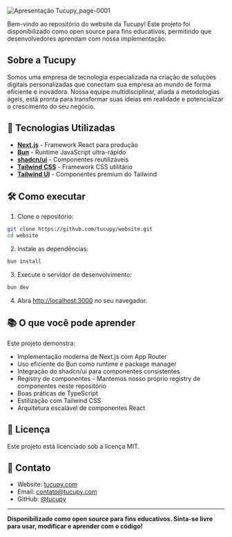 ![Apresentação Tucupy_page-0001](https://github.com/user-attachments/assets/4fedf53a-859c-47df-8cfe-3a44d1380f8e)

Bem-vindo ao repositório do website da Tucupy! Este projeto foi disponibilizado como open source para fins educativos, permitindo que desenvolvedores aprendam com nossa implementação.

## Sobre a Tucupy

Somos uma empresa de tecnologia especializada na criação de soluções digitais personalizadas que conectam sua empresa ao mundo de forma eficiente e inovadora. Nossa equipe multidisciplinar, aliada a metodologias ágeis, está pronta para transformar suas ideias em realidade e potencializar o crescimento do seu negócio.

## 🚀 Tecnologias Utilizadas

- **[Next.js](https://nextjs.org/)** - Framework React para produção
- **[Bun](https://bun.sh/)** - Runtime JavaScript ultra-rápido
- **[shadcn/ui](https://ui.shadcn.com/)** - Componentes reutilizáveis
- **[Tailwind CSS](https://tailwindcss.com/)** - Framework CSS utilitário
- **[Tailwind UI](https://tailwindui.com/)** - Componentes premium do Tailwind

## 🛠️ Como executar

1. Clone o repositório:
```bash
git clone https://github.com/tucupy/website.git
cd website
```

2. Instale as dependências:
```bash
bun install
```

3. Execute o servidor de desenvolvimento:
```bash
bun dev
```

4. Abra [http://localhost:3000](http://localhost:3000) no seu navegador.

## 📚 O que você pode aprender

Este projeto demonstra:

- Implementação moderna de Next.js com App Router
- Uso eficiente do Bun como runtime e package manager
- Integração do shadcn/ui para componentes consistentes
- Registry de componentes - Mantemos nosso próprio registry de componentes neste repositório
- Boas práticas de TypeScript
- Estilização com Tailwind CSS
- Arquitetura escalável de componentes React

## 📝 Licença

Este projeto está licenciado sob a licença MIT.

## 📧 Contato

- Website: [tucupy.com](https://tucupy.com)
- Email: contato@tucupy.com
- GitHub: [@tucupy](https://github.com/tucupy)

---

**Disponibilizado como open source para fins educativos. Sinta-se livre para usar, modificar e aprender com o código!**
